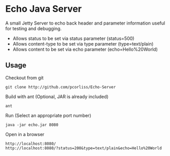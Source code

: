 Echo Java Server
================

A small Jetty Server to echo back header and parameter information useful for testing and debugging.

  * Allows status to be set via status parameter (status=500)
  * Allows content-type to be set via type parameter (type=text/plain)
  * Allows content to be set via echo parameter (echo=Hello%20World)

Usage
-----

Checkout from git 

    git clone http://github.com/pcorliss/Echo-Server

Build with ant (Optional, JAR is already included)

    ant

Run (Select an appropriate port number)

    java -jar echo.jar 8080

Open in a browser

    http://localhost:8080/
    http://localhost:8080/?status=200&type=text/plain&echo=Hello%20World
